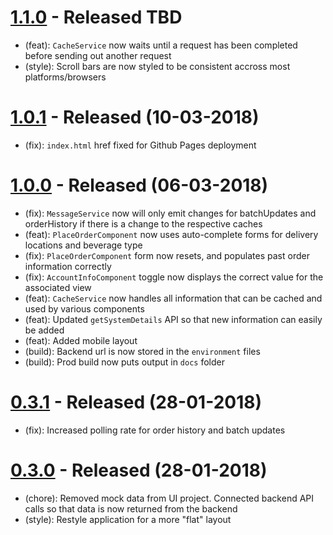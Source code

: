 # [1.1.0](https://github.com/bcorbold/MobileServerFrontEnd/tree/1.1.0) - Released TBD
- (feat): `CacheService` now waits until a request has been completed before sending out another request
- (style): Scroll bars are now styled to be consistent accross most platforms/browsers

# [1.0.1](https://github.com/bcorbold/MobileServerFrontEnd/tree/1.0.1) - Released (10-03-2018)
- (fix): `index.html` href fixed for Github Pages deployment

# [1.0.0](https://github.com/bcorbold/MobileServerFrontEnd/tree/1.0.0) - Released (06-03-2018)
- (fix): `MessageService` now will only emit changes for batchUpdates and orderHistory if there is a change to the respective caches 
- (feat): `PlaceOrderComponent` now uses auto-complete forms for delivery locations and beverage type
- (fix): `PlaceOrderComponent` form now resets, and populates past order information correctly
- (fix): `AccountInfoComponent` toggle now displays the correct value for the associated view
- (feat): `CacheService` now handles all information that can be cached and used by various components
- (feat): Updated `getSystemDetails` API so that new information can easily be added
- (feat): Added mobile layout
- (build): Backend url is now stored in the `environment` files
- (build): Prod build now puts output in `docs` folder

# [0.3.1](https://github.com/bcorbold/MobileServerFrontEnd/tree/0.3.1) - Released (28-01-2018)
- (fix): Increased polling rate for order history and batch updates

# [0.3.0](https://github.com/bcorbold/MobileServerFrontEnd/tree/0.3.0) - Released (28-01-2018)
- (chore): Removed mock data from UI project. Connected backend API calls so that data is now returned from the backend
- (style): Restyle application for a more "flat" layout
